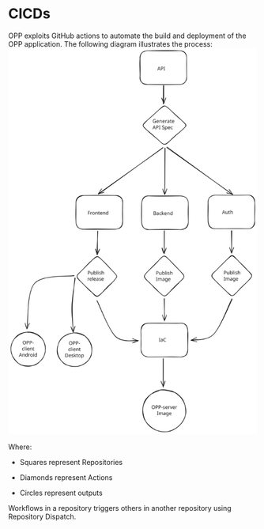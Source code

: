 # CICDs

OPP exploits GitHub actions to automate the build and deployment of the OPP application. The following diagram illustrates the process:
![CICD](assets/OPP_CICD.svg)

Where:

- Squares represent Repositories

- Diamonds represent Actions

- Circles represent outputs

Workflows in a repository triggers others in another repository using Repository Dispatch.